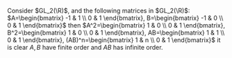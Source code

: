 Consider $GL_2(\R)$, and the following matrices in $GL_2(\R)$:
$A=\begin{bmatrix}
   -1 & 1 \\
   0 & 1
\end{bmatrix},
B=\begin{bmatrix}
   -1 & 0 \\
   0 & 1
\end{bmatrix}$
then 
$A^2=\begin{bmatrix}
   1 & 0 \\
   0 & 1
\end{bmatrix},
B^2=\begin{bmatrix}
   1 & 0 \\
   0 & 1
\end{bmatrix},
AB=\begin{bmatrix}
   1 & 1 \\
   0 & 1
\end{bmatrix},
(AB)^n=\begin{bmatrix}
   1 & n \\
   0 & 1
\end{bmatrix}$
it is clear $A,B$ have finite order and $AB$ has infinite order.